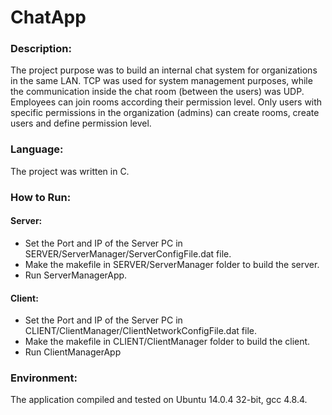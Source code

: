 # ChatApp

### Description: 
The project purpose was to build an internal chat system for organizations in the same LAN.
TCP was used for system management purposes, while the communication inside the chat room (between the users) was UDP.
Employees can join rooms according their permission level. Only users with specific permissions in the organization (admins) can create rooms, create users and define permission level.

### Language: 
The project was written in C.

### How to Run:
#### Server:
  - Set the Port and IP of the Server PC in SERVER/ServerManager/ServerConfigFile.dat file.
  - Make the makefile in SERVER/ServerManager folder to build the server.
  - Run ServerManagerApp.	
#### Client:
  - Set the Port and IP of the Server PC in CLIENT/ClientManager/ClientNetworkConfigFile.dat file.
  - Make the makefile in CLIENT/ClientManager folder to build the client.
  - Run ClientManagerApp

### Environment: 
The application compiled and tested on Ubuntu 14.0.4 32-bit, gcc 4.8.4.

